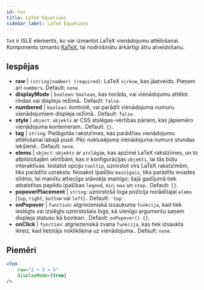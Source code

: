 ```yaml
---
id: tex
title: LaTeX Equations
sidebar_label: LaTeX Equations
---
```


`TeX` ir ISLE elements, ko var izmantot LaTeX vienādojumu attēlošanai. Komponents izmanto [KaTeX](https://github.com/Khan/KaTeX), lai nodrošinātu ārkārtīgi ātru atveidošanu.

## Iespējas

* __raw__ | `(string|number) (required)`: LaTeX `virkne`, kas jāatveido. Pieņem arī `numbers`. Default: `none`.
* __displayMode__ | `boolean`: `boolean`, kas norāda, vai vienādojumu attēlot rindas vai displeja režīmā.. Default: `false`.
* __numbered__ | `boolean`: kontrolē, vai parādīt vienādojuma numuru vienādojumiem displeja režīmā.. Default: `false`.
* __style__ | `object`: `objekts` ar CSS atslēgas-vērtības pāriem, kas jāpiemēro vienādojuma konteineram.. Default: `{}`.
* __tag__ | `string`: Pielāgotās rakstzīmes, kas parādītas vienādojumu attēlošanai labajā pusē. Pēc noklusējuma vienādojuma numurs stundas iekšienē.. Default: `none`.
* __elems__ | `object`: `objekts` ar `atslēgām`, kas apzīmē LaTeX rakstzīmes, un to atbilstošajām vērtībām, kas ir konfigurācijas `objekti`, lai tās būtu interaktīvas. Iestatot opciju `tooltip`, uznirstot virs LaTeX rakstzīmēm, tiks parādīts uzraksts. Nosakot īpašību `mainīgais`, tiks parādīts ievades slīdnis, lai mainītu attiecīgo stāvokļa mainīgo; šajā gadījumā tiek atbalstītas papildu īpašības `legend`, `min`, `max` un `step`.. Default: `{}`.
* __popoverPlacement__ | `string`: uznirstošā loga pozīcija norādītajai `elems` (`top`, `right`, `bottom` vai `left`).. Default: `'top'`.
* __onPopover__ | `function`: atgriezeniskā izsaukuma `funkcija`, kad tiek ieslēgts vai izslēgts uznirstošais logs; kā vienīgo argumentu saņem displeja statusu kā boolean.. Default: `onPopover() {}`.
* __onClick__ | `function`: atgriezeniskā zvana `funkcija`, kas tiek izsaukta ikreiz, kad lietotājs noklikšķina uz vienādojuma.. Default: `none`.


## Piemēri

```jsx live
<TeX
    raw="2 + 3 = 5"
    displayMode={true}
/>
```



